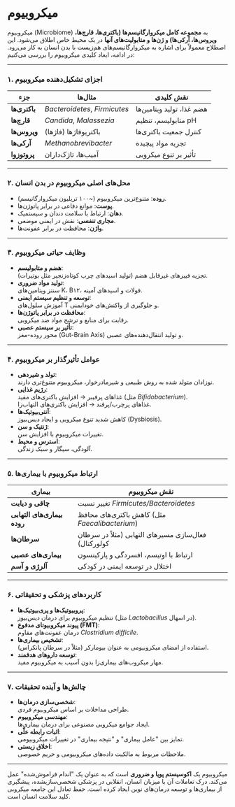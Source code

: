 # میکروبیوم
میکروبیوم (Microbiome) به **مجموعه کامل میکروارگانیسم‌ها (باکتری‌ها، قارچ‌ها، ویروس‌ها، آرکی‌ها) و ژن‌ها و متابولیت‌های آنها** در یک محیط خاص اطلاق می‌شود. این اصطلاح معمولاً برای اشاره به میکروارگانیسم‌های هم‌زیست با بدن انسان به کار می‌رود. در ادامه، ابعاد کلیدی میکروبیوم را بررسی می‌کنیم:

---

### **۱. اجزای تشکیل‌دهنده میکروبیوم**
| جزء          | مثال‌ها                          | نقش کلیدی                     |
|--------------|----------------------------------|-------------------------------|
| **باکتری‌ها**  | *Bacteroidetes*, *Firmicutes*    | هضم غذا، تولید ویتامین‌ها      |
| **قارچ‌ها**    | *Candida*, *Malassezia*         | متابولیسم، تنظیم pH           |
| **ویروس‌ها**   | باکتریوفاژها (فاژها)             | کنترل جمعیت باکتری‌ها          |
| **آرکی‌ها**   | *Methanobrevibacter*             | تجزیه مواد پیچیده             |
| **پروتوزوا**  | آمیب‌ها، تاژک‌داران               | تأثیر بر تنوع میکروبی         |

---

### **۲. محل‌های اصلی میکروبیوم در بدن انسان**
- **روده**: متنوع‌ترین میکروبیوم (~۱۰۰ تریلیون میکروارگانیسم).  
- **پوست**: موانع دفاعی در برابر پاتوژن‌ها.  
- **دهان**: ارتباط با سلامت دندان و سیستمیک.  
- **مجاری تنفسی**: نقش در ایمنی موضعی.  
- **واژن**: محافظت در برابر عفونت‌ها.

---

### **۳. وظایف حیاتی میکروبیوم**
- **هضم و متابولیسم**:  
  تجزیه فیبرهای غیرقابل هضم (تولید اسیدهای چرب کوتاه‌زنجیر مثل بوتیرات).  
- **تولید مواد ضروری**:  
  سنتز ویتامین‌های K، B۱۲، فولات و اسیدهای آمینه.  
- **توسعه و تنظیم سیستم ایمنی**:  
  آموزش سلول‌های T و جلوگیری از واکنش‌های خودایمنی.  
- **محافظت در برابر پاتوژن‌ها**:  
  رقابت برای منابع و ترشح مواد ضد میکروبی.  
- **تأثیر بر سیستم عصبی**:  
  محور روده-مغز (Gut-Brain Axis) و تولید انتقال‌دهنده‌های عصبی.

---

### **۴. عوامل تأثیرگذار بر میکروبیوم**
- **تولد و شیردهی**:  
  نوزادان متولد شده به روش طبیعی و شیرمادرخوار، میکروبیوم متنوع‌تری دارند.  
- **رژیم غذایی**:  
  غذاهای پرفیبر → افزایش باکتری‌های مفید (مثل *Bifidobacterium*).  
  غذاهای پرچرب/پرقند → افزایش باکتری‌های التهاب‌زا.  
- **آنتی‌بیوتیک‌ها**:  
  کاهش شدید تنوع میکروبی و ایجاد دیس‌بیوز (Dysbiosis).  
- **ژنتیک و سن**:  
  تغییرات میکروبیوم با افزایش سن.  
- **استرس و محیط**:  
  آلودگی، سیگار و سبک زندگی.

---

### **۵. ارتباط میکروبیوم با بیماری‌ها**
| بیماری                 | نقش میکروبیوم                     |
|------------------------|-----------------------------------|
| **چاقی و دیابت**       | تغییر نسبت *Firmicutes/Bacteroidetes* |
| **بیماری‌های التهابی روده** | کاهش باکتری‌های محافظ (مثل *Faecalibacterium*) |
| **سرطان‌ها**           | فعال‌سازی مسیرهای التهابی (مثلاً در سرطان کولورکتال) |
| **بیماری‌های عصبی**    | ارتباط با اوتیسم، افسردگی و پارکینسون |
| **آلرژی و آسم**        | اختلال در توسعه ایمنی در کودکی    |

---

### **۶. کاربردهای پزشکی و تحقیقاتی**
- **پروبیوتیک‌ها و پری‌بیوتیک‌ها**:  
  تنظیم میکروبیوم برای درمان دیس‌بیوز (مثل *Lactobacillus* در اسهال).  
- **پیوند میکروبیوتای مدفوع (FMT)**:  
  درمان عفونت‌های مقاوم *Clostridium difficile*.  
- **تشخیص بیماری‌ها**:  
  استفاده از امضای میکروبیومی به عنوان بیومارکر (مثلاً در سرطان پانکراس).  
- **توسعه داروهای هدفمند**:  
  مهار میکروب‌های بیماری‌زا بدون آسیب به میکروبیوم مفید.

---

### **۷. چالش‌ها و آینده تحقیقات**
- **شخصی‌سازی درمان‌ها**:  
  طراحی مداخلات بر اساس میکروبیوم فردی.  
- **مهندسی میکروبیوم**:  
  ایجاد جوامع میکروبی مصنوعی برای درمان بیماری‌ها.  
- **اثبات رابطه علّی**:  
  تمایز بین "عامل بیماری" و "نتیجه بیماری" در تغییرات میکروبیومی.  
- **اخلاق زیستی**:  
  ملاحظات مربوط به مالکیت داده‌های میکروبیومی و حریم خصوصی.

---

میکروبیوم یک **اکوسیستم پویا و ضروری** است که به عنوان یک "اندام فراموش‌شده" عمل می‌کند. درک تعاملات آن با میزبان انسان، انقلابی در پزشکی شخصی‌سازیشده، پیشگیری از بیماری‌ها و توسعه درمان‌های نوین ایجاد کرده است. حفظ تعادل این جامعه میکروبی کلید سلامت انسان است.
